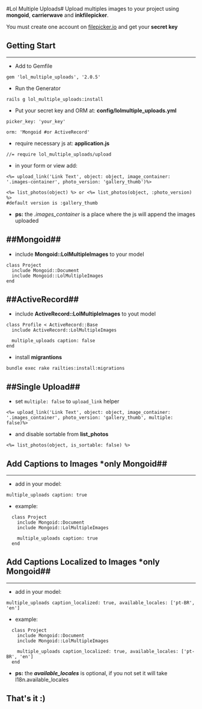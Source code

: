 #Lol Multiple Uploads#
Upload multiples images to your project using __mongoid__, __carrierwave__ and __inkfilepicker__.

You must create one account on [filepicker.io](https://www.filepicker.io.com/) and get your __secret key__

## Getting Start ##
---------------------------------------

* Add to Gemfile

`gem 'lol_multiple_uploads', '2.0.5'`

* Run the Generator

`rails g lol_multiple_uploads:install`

* Put your secret key and ORM at: __config/lolmultiple_uploads.yml__

`picker_key: 'your_key'`

`orm: 'Mongoid #or ActiveRecord'`

* require necessary js at: __application.js__

`//= require lol_multiple_uploads/upload`

* in your form or view add:

```
<%= upload_link('Link Text', object: object, image_container: '.images-container', photo_version: 'gallery_thumb')%>

<%= list_photos(object) %> or <%= list_photos(object, :photo_version) %>
#default version is :gallery_thumb
```

* __ps:__ the *.images_container* is a place where the js will append the images uploaded


##Mongoid##
---------------------------------------

* include __Mongoid::LolMultipleImages__ to your model

```
class Project
  include Mongoid::Document
  include Mongoid::LolMultipleImages
end
```

##ActiveRecord##
---------------------------------------

* include __ActiveRecord::LolMultipleImages__ to yout model

```
class Profile < ActiveRecord::Base
  include ActiveRecord::LolMultipleImages

  multiple_uploads caption: false
end
```

* install __migrantions__

`bundle exec rake railties:install:migrations`

##Single Upload##
---------------------------------------

* set `multiple: false` to `upload_link` helper

`<%= upload_link('Link Text', object: object, image_container: '.images_container', photo_version: 'gallery_thumb', multiple: false)%>`

* and disable sortable from __list_photos__

`<%= list_photos(object, is_sortable: false) %>`

## Add Captions to Images *only Mongoid##
---------------------------------------
* add in your model:

`multiple_uploads caption: true`

* example:
```
  class Project
    include Mongoid::Document
    include Mongoid::LolMultipleImages

    multiple_uploads caption: true
  end
``` 

## Add Captions Localized to Images *only Mongoid##
---------------------------------------
* add in your model:

`multiple_uploads caption_localized: true, available_locales: ['pt-BR', 'en']`

* example:
```
  class Project
    include Mongoid::Document
    include Mongoid::LolMultipleImages

    multiple_uploads caption_localized: true, available_locales: ['pt-BR', 'en']
  end
``` 

* **ps:** the ***available_locales*** is optional, if you not set it will take I18n.available_locales

## That's it :) ##